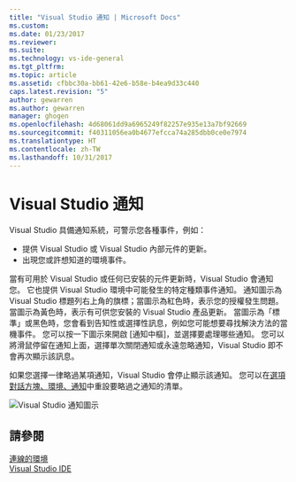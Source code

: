 ```yaml
---
title: "Visual Studio 通知 | Microsoft Docs"
ms.custom: 
ms.date: 01/23/2017
ms.reviewer: 
ms.suite: 
ms.technology: vs-ide-general
ms.tgt_pltfrm: 
ms.topic: article
ms.assetid: cfbbc30a-bb61-42e6-b58e-b4ea9d33c440
caps.latest.revision: "5"
author: gewarren
ms.author: gewarren
manager: ghogen
ms.openlocfilehash: 4d68061dd9a6965249f82257e935e13a7bf92669
ms.sourcegitcommit: f40311056ea0b4677efcca74a285dbb0ce0e7974
ms.translationtype: HT
ms.contentlocale: zh-TW
ms.lasthandoff: 10/31/2017
---
```

# <a name="visual-studio-notifications"></a>Visual Studio 通知
Visual Studio 具備通知系統，可警示您各種事件，例如：  

- 提供 Visual Studio 或 Visual Studio 內部元件的更新。  
- 出現您或許想知道的環境事件。  
  
當有可用於 Visual Studio 或任何已安裝的元件更新時，Visual Studio 會通知您。 它也提供 Visual Studio 環境中可能發生的特定種類事件通知。 通知圖示為 Visual Studio 標題列右上角的旗標；當圖示為紅色時，表示您的授權發生問題。 當圖示為黃色時，表示有可供您安裝的 Visual Studio 產品更新。 當圖示為「標準」或黑色時，您會看到告知性或選擇性訊息，例如您可能想要尋找解決方法的當機事件。 您可以按一下圖示來開啟 [通知中樞]，並選擇要處理哪些通知。 您可以將滑鼠停留在通知上面，選擇單次關閉通知或永遠忽略通知，Visual Studio 即不會再次顯示該訊息。  
  
如果您選擇一律略過某項通知，Visual Studio 會停止顯示該通知。 您可以在[選項對話方塊、環境、通知](../ide/reference/notifications-environment-options-dialog-box.md)中重設要略過之通知的清單。  
  
![Visual Studio 通知圖示](../ide/media/vs2015_notificationicon.png "vs2015_NotificationIcon")  
  
## <a name="see-also"></a>請參閱  
[連線的環境](../ide/connected-environment.md)  
[Visual Studio IDE](../ide/visual-studio-ide.md)  
